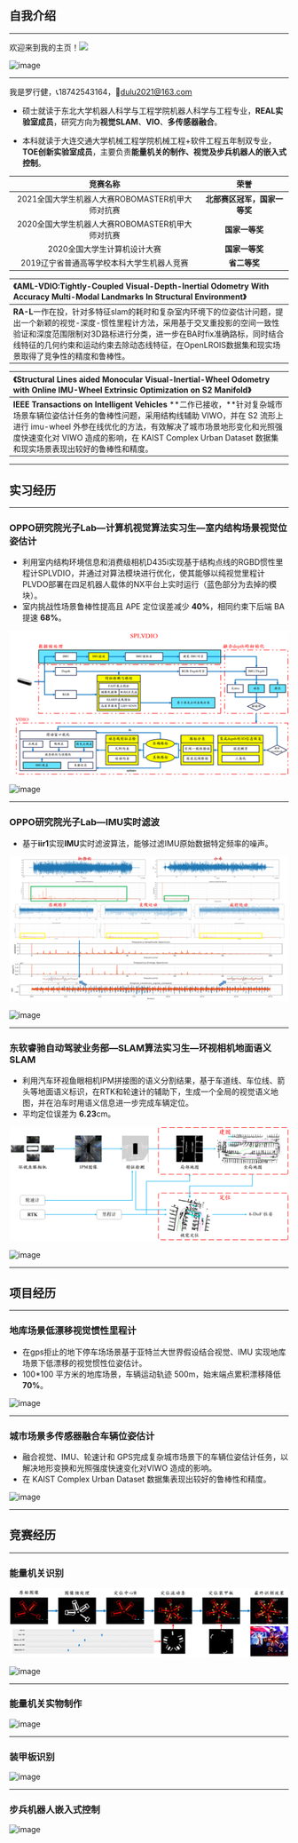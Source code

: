 ## 自我介绍 

------

欢迎来到我的主页！<img src="https://raw.githubusercontent.com/MartinHeinz/MartinHeinz/master/wave.gif" width="30px">

![image](https://github.com/REAL-LXJ/REAL-LXJ/blob/main/picture/中央台.gif)

------

我是罗行健，📞18742543164，📧dulu2021@163.com

- 硕士就读于东北大学机器人科学与工程学院机器人科学与工程专业，**REAL实验室成员**，研究方向为**视觉SLAM**、**VIO**、**多传感器融合**。

- 本科就读于大连交通大学机械工程学院机械工程+软件工程五年制双专业，**TOE创新实验室成员**，主要负责**能量机关的制作、视觉及步兵机器人的嵌入式控制**。


|                     竞赛名称                     |             荣誉             |
| :----------------------------------------------: | :--------------------------: |
| 2021全国大学生机器人大赛ROBOMASTER机甲大师对抗赛 | **北部赛区冠军，国家一等奖** |
| 2020全国大学生机器人大赛ROBOMASTER机甲大师对抗赛 |        **国家一等奖**        |
|           2020全国大学生计算机设计大赛           |        **国家一等奖**        |
|    2019辽宁省普通高等学校本科大学生机器人竞赛    |         **省二等奖**         |

| 《**AML-VDIO**:Tightly-Coupled Visual-Depth-Inertial Odometry With Accuracy Multi-Modal Landmarks In Structural Environment》 |
| :----------------------------------------------------------- |
| **RA-L**一作在投，针对多特征slam的耗时和复杂室内环境下的位姿估计问题，提出一个新颖的视觉-深度-惯性里程计方法，采用基于交叉重投影的空间一致性验证和深度范围限制对3D路标进行分类，进一步在BA时fix准确路标，同时结合线特征的几何约束和运动约束去除动态线特征，在OpenLROIS数据集和现实场景取得了竞争性的精度和鲁棒性。 |

| 《Structural Lines aided Monocular Visual-Inertial-Wheel Odometry with Online IMU-Wheel Extrinsic Optimization on S2 Manifold》 |
| :----------------------------------------------------------- |
| **IEEE Transactions on Intelligent Vehicles** **二作已接收，**针对复杂城市场景车辆位姿估计任务的鲁棒性问题，采用结构线辅助 VIWO，并在 S2 流形上进行 imu-wheel 外参在线优化的方法，有效解决了城市场景地形变化和光照强度快速变化对 VIWO 造成的影响，在 KAIST Complex Urban Dataset 数据集和现实场景表现出较好的鲁棒性和精度。 |

------

## **实习经历**

------

### **OPPO研究院光子Lab—计算机视觉算法实习生—室内结构场景视觉位姿估计** 

- 利用室内结构环境信息和消费级相机D435i实现基于结构点线的RGBD惯性里程计SPLVDIO，并通过对算法模块进行优化，使其能够以纯视觉里程计PLVDO部署在四足机器人载体的NX平台上实时运行（蓝色部分为去掉的模块）。
- 室内挑战性场景鲁棒性提高且 APE 定位误差减少 **40%**，相同约束下后端 BA 提速 **68%**。


![image](https://github.com/REAL-LXJ/REAL-LXJ/blob/main/picture/系统框架_CN.png)

![image](https://github.com/REAL-LXJ/REAL-LXJ/blob/main/picture/市场.gif)

------

### OPPO研究院光子Lab—IMU实时滤波

- 基于**iir1**实现**IMU**实时滤波算法，能够过滤IMU原始数据特定频率的噪声。


![image](https://github.com/REAL-LXJ/REAL-LXJ/blob/main/picture/四足机器人imu分析.png)

![image](https://github.com/REAL-LXJ/REAL-LXJ/blob/main/picture/imu滤波.gif)

------

### 东软睿驰自动驾驶业务部—SLAM算法实习生—环视相机地面语义SLAM

- 利用汽车环视鱼眼相机IPM拼接图的语义分割结果，基于车道线、车位线、箭头等地面语义标识，在RTK和轮速计的辅助下，生成一个全局的视觉语义地图，并在泊车时用语义信息进一步完成车辆定位。
- 平均定位误差为 **6.23**cm。


![image](https://github.com/REAL-LXJ/REAL-LXJ/blob/main/picture/IPM_SLAM.png)

![image](https://github.com/REAL-LXJ/REAL-LXJ/blob/main/picture/东软IPM_SLAM.gif)

------

## **项目经历**

------

### 地库场景低漂移视觉惯性里程计

- 在gps拒止的地下停车场场景基于亚特兰大世界假设结合视觉、IMU 实现地库场景下低漂移的视觉惯性位姿估计。
- 100*100 平方米的地库场景，车辆运动轨迹 500m，始末端点累积漂移降低 **70%**。

![image](https://github.com/REAL-LXJ/REAL-LXJ/blob/main/picture/东软地下停车场.gif)

------

### 城市场景多传感器融合车辆位姿估计

- 融合视觉、IMU、轮速计和 GPS完成复杂城市场景下的车辆位姿估计任务，以解决地形变换和光照强度快速变化对VIWO 造成的影响。
- 在 KAIST Complex Urban Dataset 数据集表现出较好的鲁棒性和精度。

![image](https://github.com/REAL-LXJ/REAL-LXJ/blob/main/picture/VIWO.gif)

------

## **竞赛经历**

------

### 能量机关识别

![image](https://github.com/REAL-LXJ/REAL-LXJ/blob/main/picture/能量机关.png)

![image](https://github.com/REAL-LXJ/REAL-LXJ/blob/main/picture/能量机关识别1.gif)

------

### 能量机关实物制作

![image](https://github.com/REAL-LXJ/REAL-LXJ/blob/main/picture/能量机关.gif)

------

### 装甲板识别

![image](https://github.com/REAL-LXJ/REAL-LXJ/blob/main/picture/装甲板识别1.gif)

------

### 步兵机器人嵌入式控制

![image](https://github.com/REAL-LXJ/REAL-LXJ/blob/main/picture/机器人.gif)

